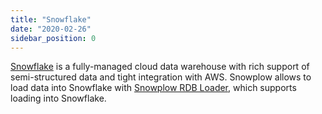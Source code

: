 ```yaml
---
title: "Snowflake"
date: "2020-02-26"
sidebar_position: 0
---
```


[Snowflake](https://www.snowflake.com/) is a fully-managed cloud data warehouse with rich support of semi-structured data and tight integration with AWS. Snowplow allows to load data into Snowflake with [Snowplow RDB Loader](/docs/pipeline-components-and-applications/loaders-storage-targets/snowplow-rdb-loader/index.md), which supports loading into Snowflake.
